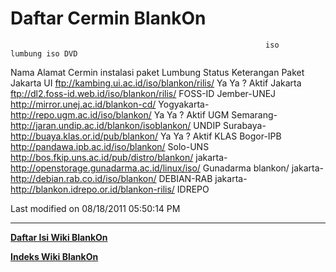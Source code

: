 # Daftar Cermin BlankOn
                                                             iso       lumbung iso DVD
Nama        Alamat Cermin                                    instalasi paket   Lumbung Status Keterangan
                                                                               Paket
Jakarta UI  ​ftp://kambing.ui.ac.id/iso/blankon/rilis/     Ya        Ya      ?       Aktif
Jakarta     ​ftp://dl2.foss-id.web.id/iso/blankon/rilis/
FOSS-ID
Jember-UNEJ ​http://mirror.unej.ac.id/blankon-cd/
Yogyakarta- ​http://repo.ugm.ac.id/iso/blankon/            Ya        Ya      ?       Aktif
UGM
Semarang-   ​http://jaran.undip.ac.id/blankon/isoblankon/
UNDIP
Surabaya-   ​http://buaya.klas.or.id/pub/blankon/          Ya        Ya      ?       Aktif
KLAS
Bogor-IPB   ​http://pandawa.ipb.ac.id/iso/blankon/
Solo-UNS    ​http://bos.fkip.uns.ac.id/pub/distro/blankon/
jakarta-    ​http://openstorage.gunadarma.ac.id/linux/iso/
Gunadarma   blankon/
jakarta-    ​http://debian.rab.co.id/iso/blankon/
DEBIAN-RAB
jakarta-    ​http://blankon.idrepo.or.id/blankon-rilis/
IDREPO

Last modified on 08/18/2011 05:50:14 PM

---
[**Daftar Isi Wiki BlankOn**](/wiki/DaftarIsi/index.html)
 
[**Indeks Wiki BlankOn**](/wiki/Indeks.html)
